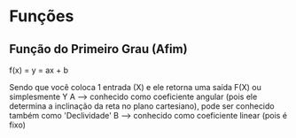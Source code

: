 # Funções

## Função do Primeiro Grau (Afim)
f(x) = y = ax + b

Sendo que você coloca 1 entrada (X) e ele retorna uma saída F(X) ou simplesmente Y
A --> conhecido como coeficiente angular (pois ele determina a inclinação da reta no plano cartesiano), pode ser conhecido também como 'Declividade'
B --> conhecido como coeficiente linear (pois é fixo)